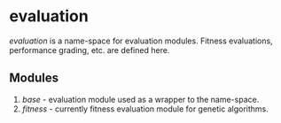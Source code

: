 # evaluation
*evaluation* is a name-space for evaluation modules. Fitness evaluations,
performance grading, etc. are defined here.

## Modules
1. *base* - evaluation module used as a wrapper to the name-space.
2. *fitness* - currently fitness evaluation module for genetic algorithms.
